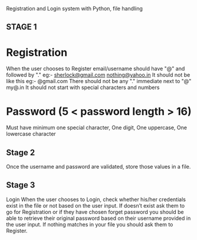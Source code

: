 Registration and Login system with Python, file handling

STAGE 1
------------------------------------------------------------------
Registration
===================================================================
When the user chooses to Register
  email/username should have "@" and followed by "."
  eg:- sherlock@gmail.com
  nothing@yahoo.in
It should not be like this
  eg:- @gmail.com
There should not be any "." immediate next to "@" my@.in
It should not start with special characters and numbers

Password (5 < password length > 16)
===================================================================
Must have minimum one special character,
One digit,
One uppercase,
One lowercase character

Stage 2
-------------------------------------------------------------------
Once the username and password are validated, store those values in a file.

Stage 3
------------------------------------------------------------------

Login
When the user chooses to Login, check whether his/her credentials exist in the file or not based on the user input.
If doesn’t exist ask them to go for Registration or if they have chosen forget password you should be able to retrieve their original password based on their username provided in the user input.
If nothing matches in your file you should ask them to Register.
